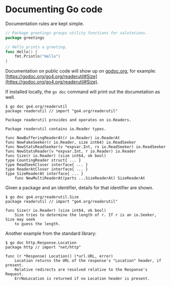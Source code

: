 # Documenting Go code

Documentation rules are kept simple.

```go
// Package greetings groups utility functions for salutations.
package greetings

// Hello prints a greeting.
func Hello() {
    fmt.Println("Hello")
}
```


Documentation on public code will show up on [godoc.org](godoc.org), for
example:
[https://godoc.org/go4.org/readerutil#Size](https://godoc.org/go4.org/readerutil#Size).

If installed locally, the `go doc` command will print out the documetation as well.

```shell
$ go doc go4.org/readerutil
package readerutil // import "go4.org/readerutil"

Package readerutil provides and operates on io.Readers.

Package readerutil contains io.Reader types.

func NewBufferingReaderAt(r io.Reader) io.ReaderAt
func NewFakeSeeker(r io.Reader, size int64) io.ReadSeeker
func NewStatsReadSeeker(v *expvar.Int, rs io.ReadSeeker) io.ReadSeeker
func NewStatsReader(v *expvar.Int, r io.Reader) io.Reader
func Size(r io.Reader) (size int64, ok bool)
type CountingReader struct{ ... }
type ReadSeekCloser interface{ ... }
type ReaderAtCloser interface{ ... }
type SizeReaderAt interface{ ... }
    func NewMultiReaderAt(parts ...SizeReaderAt) SizeReaderAt
```

Given a package and an identifier, details for that identifier are shown.

```shell
$ go doc go4.org/readerutil.Size
package readerutil // import "go4.org/readerutil"

func Size(r io.Reader) (size int64, ok bool)
    Size tries to determine the length of r. If r is an io.Seeker, Size may seek
    to guess the length.
```

Another example from the standard library:

```shell
$ go doc http.Response.Location
package http // import "net/http"

func (r *Response) Location() (*url.URL, error)
    Location returns the URL of the response's "Location" header, if present.
    Relative redirects are resolved relative to the Response's Request.
    ErrNoLocation is returned if no Location header is present.
```
